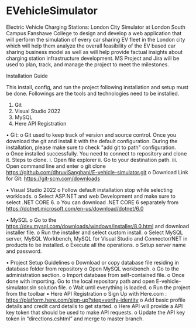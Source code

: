 # EVehicleSimulator

 Electric Vehicle Charging Stations: London City Simulator at London South Campus Fanshawe College to design and develop a web application that will perform the simulation of every car sharing EV fleet in the London city which will help them analyze the overall feasibility of the EV based car sharing business model as well as will help provide factual insights about charging station infrastructure development. MS Project and Jira will be used to plan, track, and manage the project to meet the milestones.


Installation Guide

   This install, config, and run the project following installation and setup must be done. Followings are the tools and technologies need to be installed.

1.	Git
2.	Visual Studio 2022
3.	MySQL
4.	Here API Registration

•	Git: 
o	Git used to keep track of version and source control. Once you download the git and install it with the default configuration. During the installation, please make sure to check "add git to path" configuration.  
o	Once installed successfully. You need to connect to repository and clone it. Steps to clone. 
i.	 Open file explorer 
ii.	Go to your destination path.
iii.	Open command line and enter 
o	git clone https://github.com/dhruviSanghani/E-vehicle-simulator.git
o	Download Link for Git: https://git-scm.com/downloads

•	Visual Studio 2022
o	Follow default installation stop while selecting workloads.
o	Select ASP.NET and web Development and make sure to select .NET CORE 6.
o	You can download .NET CORE 6 separately from https://dotnet.microsoft.com/en-us/download/dotnet/6.0

•	 MySQL
o	Go to the https://dev.mysql.com/downloads/windows/installer/8.0.html and download installer file. 
o	Run the installer and select custom install. 
o	Select MySQL server, MySQL Workbench, MySQL for Visual Studio and Connector/NET in products to be installed. 
o	Execute all the operations.
o	Setup server name and password.







•	Project Setup Guidelines
o	Download or copy database file residing in database folder from repository
o	Open MySQL workbench.
o	Go to the administration section.
o	Import database from self-contained file.
o	Once done with importing. Go to the local repository path and open E-vehicle-simulator.sln solution file.
o	Wait until everything is loaded. 
o	Run the project from the toolbar
•	Here API Registration
o	Sign Up with Here.com : https://platform.here.com/sign-up?step=verify-identity
o	Add basic profile details and credit card details to get started.
o	Here API will provide a API key token that should be used to make API requests.
o	Update the API key token in “directions.cshtml” and merge to master branch.
